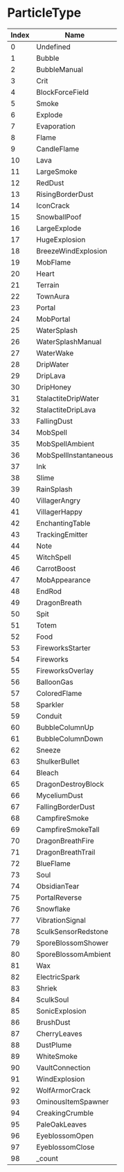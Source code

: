 # ParticleType

Index | Name
--- | ---
0 | Undefined
1 | Bubble
2 | BubbleManual
3 | Crit
4 | BlockForceField
5 | Smoke
6 | Explode
7 | Evaporation
8 | Flame
9 | CandleFlame
10 | Lava
11 | LargeSmoke
12 | RedDust
13 | RisingBorderDust
14 | IconCrack
15 | SnowballPoof
16 | LargeExplode
17 | HugeExplosion
18 | BreezeWindExplosion
19 | MobFlame
20 | Heart
21 | Terrain
22 | TownAura
23 | Portal
24 | MobPortal
25 | WaterSplash
26 | WaterSplashManual
27 | WaterWake
28 | DripWater
29 | DripLava
30 | DripHoney
31 | StalactiteDripWater
32 | StalactiteDripLava
33 | FallingDust
34 | MobSpell
35 | MobSpellAmbient
36 | MobSpellInstantaneous
37 | Ink
38 | Slime
39 | RainSplash
40 | VillagerAngry
41 | VillagerHappy
42 | EnchantingTable
43 | TrackingEmitter
44 | Note
45 | WitchSpell
46 | CarrotBoost
47 | MobAppearance
48 | EndRod
49 | DragonBreath
50 | Spit
51 | Totem
52 | Food
53 | FireworksStarter
54 | Fireworks
55 | FireworksOverlay
56 | BalloonGas
57 | ColoredFlame
58 | Sparkler
59 | Conduit
60 | BubbleColumnUp
61 | BubbleColumnDown
62 | Sneeze
63 | ShulkerBullet
64 | Bleach
65 | DragonDestroyBlock
66 | MyceliumDust
67 | FallingBorderDust
68 | CampfireSmoke
69 | CampfireSmokeTall
70 | DragonBreathFire
71 | DragonBreathTrail
72 | BlueFlame
73 | Soul
74 | ObsidianTear
75 | PortalReverse
76 | Snowflake
77 | VibrationSignal
78 | SculkSensorRedstone
79 | SporeBlossomShower
80 | SporeBlossomAmbient
81 | Wax
82 | ElectricSpark
83 | Shriek
84 | SculkSoul
85 | SonicExplosion
86 | BrushDust
87 | CherryLeaves
88 | DustPlume
89 | WhiteSmoke
90 | VaultConnection
91 | WindExplosion
92 | WolfArmorCrack
93 | OminousItemSpawner
94 | CreakingCrumble
95 | PaleOakLeaves
96 | EyeblossomOpen
97 | EyeblossomClose
98 | _count